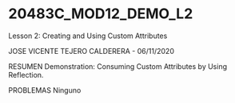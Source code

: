 # 20483C_MOD12_DEMO_L2
Lesson 2: Creating and Using Custom Attributes

JOSE VICENTE TEJERO CALDERERA - 06/11/2020

RESUMEN
Demonstration: Consuming Custom Attributes by Using Reflection.

PROBLEMAS
Ninguno

